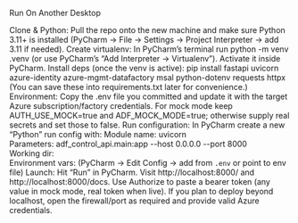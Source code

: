 Run On Another Desktop

Clone & Python: Pull the repo onto the new machine and make sure Python 3.11+ is installed (PyCharm → File → Settings → Project Interpreter → add 3.11 if needed).
Create virtualenv: In PyCharm’s terminal run python -m venv .venv (or use PyCharm’s “Add Interpreter → Virtualenv”). Activate it inside PyCharm.
Install deps (once the venv is active):
pip install fastapi uvicorn azure-identity azure-mgmt-datafactory msal python-dotenv requests httpx
(You can save these into requirements.txt later for convenience.)
Environment: Copy the .env file you committed and update it with the target Azure subscription/factory credentials. For mock mode keep AUTH_USE_MOCK=true and ADF_MOCK_MODE=true; otherwise supply real secrets and set those to false.
Run configuration: In PyCharm create a new “Python” run config with:
Module name: uvicorn  
Parameters: adf_control_api.main:app --host 0.0.0.0 --port 8000  
Working dir: <project root>  
Environment vars: (PyCharm → Edit Config → add from `.env` or point to env file)
Launch: Hit “Run” in PyCharm. Visit http://localhost:8000/ and http://localhost:8000/docs. Use Authorize to paste a bearer token (any value in mock mode, real token when live).
If you plan to deploy beyond localhost, open the firewall/port as required and provide valid Azure credentials.

